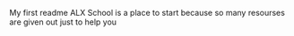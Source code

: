 My first readme
ALX School is a place to start because so many resourses are given out just to help you
